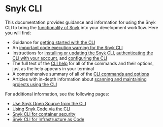 # Snyk CLI

This documentation provides guidance and information for using the Snyk CLI to bring the [functionality of Snyk](../getting-started/introducing-snyk.md) into your development workflow. Here you will find:

* Guidance for [getting started with the CLI](getting-started-with-the-snyk-cli.md)
* An [important code execution warning for the Snyk CLI](code-execution-warning-for-snyk-cli.md)
* Instructions for [installing or updating the Snyk CLI](install-or-update-the-snyk-cli/), [authenticating the CLI with your account](authenticate-the-cli-with-your-account.md), and [configuring the CLI](configure-the-snyk-cli/)
* The full text of the [CLI help](commands/) for all of the commands and their options, just as the help appears in your terminal
* A comprehensive summary of all of the [CLI commands and options](cli-commands-and-options-summary.md)
* Articles with in-depth information about [scanning and maintaining projects using the CLI](scan-and-maintain-projects-using-the-cli/)

For additional information, see the following pages:

* [Use Snyk Open Source from the CLI](../scan-applications/snyk-open-source/use-snyk-open-source-from-the-cli/)
* [Using Snyk Code via the CLI](../scan-applications/snyk-code/using-snyk-code-from-the-cli/)
* [Snyk CLI for container security](../scan-applications/snyk-container/use-snyk-container-from-the-cli/)
* [Snyk CLI for Infrastructure as Code](../scan-cloud-configurations/snyk-infrastructure-as-code/snyk-cli-for-infrastructure-as-code/)

